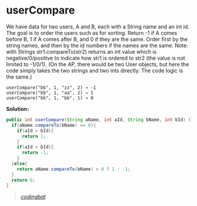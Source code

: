 # userCompare

We have data for two users, A and B, each with a String name and an int id. The goal is to order the users such as for sorting. Return -1 if A comes before B, 1 if A comes after B, and 0 if they are the same. Order first by the string names, and then by the id numbers if the names are the same. Note: with Strings str1.compareTo(str2) returns an int value which is negative/0/positive to indicate how str1 is ordered to str2 (the value is not limited to -1/0/1). (On the AP, there would be two User objects, but here the code simply takes the two strings and two ints directly. The code logic is the same.)

```
userCompare("bb", 1, "zz", 2) → -1
userCompare("bb", 1, "aa", 2) → 1
userCompare("bb", 1, "bb", 1) → 0
```

**Solution:**

```java
public int userCompare(String aName, int aId, String bName, int bId) {
  if(aName.compareTo(bName) == 0){
    if(aId > bId){
      return 1;
    }
    if(aId < bId){
      return -1;
    }
  }else{
    return aName.compareTo(bName) > 0 ? 1 : -1;
  }
  return 0;
}
```

> _[codingbat](https://codingbat.com/prob/p143482)_